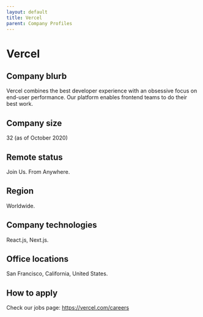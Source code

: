```yaml
---
layout: default
title: Vercel
parent: Company Profiles
---
```


# Vercel

## Company blurb

Vercel combines the best developer experience with an obsessive focus on end-user performance.
Our platform enables frontend teams to do their best work.

## Company size

32 (as of October 2020)

## Remote status

Join Us. From Anywhere.

## Region

Worldwide.

## Company technologies

React.js, Next.js.

## Office locations

San Francisco, California, United States.

## How to apply

Check our jobs page: https://vercel.com/careers
